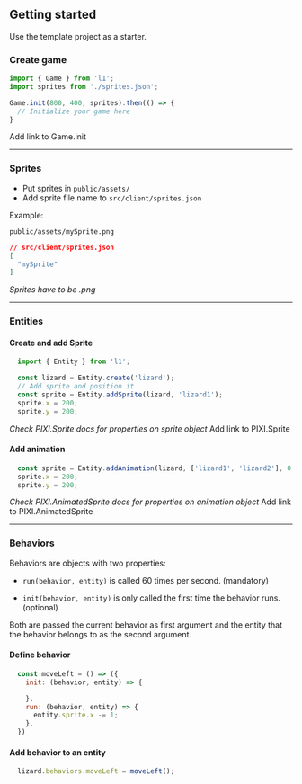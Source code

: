 ## Getting started

Use the template project as a starter.

### Create game

```javascript
import { Game } from 'l1';
import sprites from './sprites.json';

Game.init(800, 400, sprites).then(() => {
  // Initialize your game here
}
```

Add link to Game.init

---

### Sprites

- Put sprites in `public/assets/`
- Add sprite file name to `src/client/sprites.json`

Example:

`public/assets/mySprite.png`

```json
// src/client/sprites.json
[
  "mySprite"
]

```

*Sprites have to be .png*

---

### Entities

#### Create and add Sprite

```javascript
  import { Entity } from 'l1';

  const lizard = Entity.create('lizard');
  // Add sprite and position it
  const sprite = Entity.addSprite(lizard, 'lizard1');
  sprite.x = 200;
  sprite.y = 200;

```

*Check PIXI.Sprite docs for properties on sprite object*
Add link to PIXI.Sprite

#### Add animation

```javascript
  const sprite = Entity.addAnimation(lizard, ['lizard1', 'lizard2'], 0.1);
  sprite.x = 200;
  sprite.y = 200;
```

*Check PIXI.AnimatedSprite docs for properties on animation object*
Add link to PIXI.AnimatedSprite

---

### Behaviors

Behaviors are objects with two properties: 

 - `run(behavior, entity)` is called 60 times per second. (mandatory)

 - `init(behavior, entity)` is only called the first time the behavior runs. (optional)

 Both are passed the current behavior as first argument and the entity that the
 behavior belongs to as the second argument.

#### Define behavior

```javascript
  const moveLeft = () => ({
    init: (behavior, entity) => {

    },
    run: (behavior, entity) => {
      entity.sprite.x -= 1;
    },
  })
```

#### Add behavior to an entity

```javascript
  lizard.behaviors.moveLeft = moveLeft();
```
